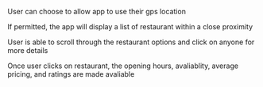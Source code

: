 
User can choose to allow app to use their gps location

If permitted, the app will display a list of restaurant within a close proximity

User is able to scroll through the restaurant options and click on anyone for more details

Once user clicks on restaurant, the opening hours, avaliablity, average pricing, and ratings are made avaliable
